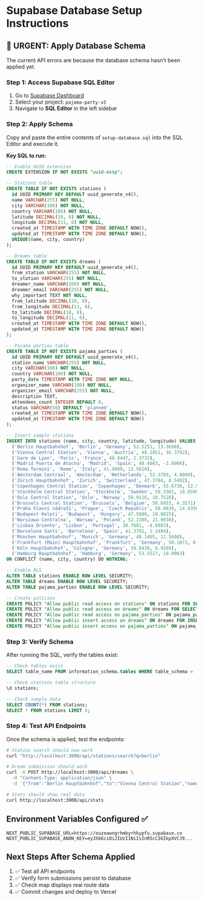 # Supabase Database Setup Instructions

## 🚨 URGENT: Apply Database Schema

The current API errors are because the database schema hasn't been applied yet.

### Step 1: Access Supabase SQL Editor

1. Go to [Supabase Dashboard](https://supabase.com/dashboard)
2. Select your project: `pajama-party-v3`
3. Navigate to **SQL Editor** in the left sidebar

### Step 2: Apply Schema

Copy and paste the entire contents of `setup-database.sql` into the SQL Editor and execute it.

**Key SQL to run:**

```sql
-- Enable UUID extension
CREATE EXTENSION IF NOT EXISTS "uuid-ossp";

-- Stations table
CREATE TABLE IF NOT EXISTS stations (
  id UUID PRIMARY KEY DEFAULT uuid_generate_v4(),
  name VARCHAR(255) NOT NULL,
  city VARCHAR(100) NOT NULL,
  country VARCHAR(100) NOT NULL,
  latitude DECIMAL(10, 8) NOT NULL,
  longitude DECIMAL(11, 8) NOT NULL,
  created_at TIMESTAMP WITH TIME ZONE DEFAULT NOW(),
  updated_at TIMESTAMP WITH TIME ZONE DEFAULT NOW(),
  UNIQUE(name, city, country)
);

-- Dreams table  
CREATE TABLE IF NOT EXISTS dreams (
  id UUID PRIMARY KEY DEFAULT uuid_generate_v4(),
  from_station VARCHAR(255) NOT NULL,
  to_station VARCHAR(255) NOT NULL,
  dreamer_name VARCHAR(100) NOT NULL,
  dreamer_email VARCHAR(255) NOT NULL,
  why_important TEXT NOT NULL,
  from_latitude DECIMAL(10, 8),
  from_longitude DECIMAL(11, 8),
  to_latitude DECIMAL(10, 8),
  to_longitude DECIMAL(11, 8),
  created_at TIMESTAMP WITH TIME ZONE DEFAULT NOW(),
  updated_at TIMESTAMP WITH TIME ZONE DEFAULT NOW()
);

-- Pajama parties table
CREATE TABLE IF NOT EXISTS pajama_parties (
  id UUID PRIMARY KEY DEFAULT uuid_generate_v4(),
  station_name VARCHAR(255) NOT NULL,
  city VARCHAR(100) NOT NULL,
  country VARCHAR(100) NOT NULL,
  party_date TIMESTAMP WITH TIME ZONE NOT NULL,
  organizer_name VARCHAR(100) NOT NULL,
  organizer_email VARCHAR(255) NOT NULL,
  description TEXT,
  attendees_count INTEGER DEFAULT 0,
  status VARCHAR(50) DEFAULT 'planned',
  created_at TIMESTAMP WITH TIME ZONE DEFAULT NOW(),
  updated_at TIMESTAMP WITH TIME ZONE DEFAULT NOW()
);

-- Insert sample stations
INSERT INTO stations (name, city, country, latitude, longitude) VALUES
  ('Berlin Hauptbahnhof', 'Berlin', 'Germany', 52.5251, 13.3690),
  ('Vienna Central Station', 'Vienna', 'Austria', 48.1851, 16.3792),
  ('Gare de Lyon', 'Paris', 'France', 48.8447, 2.3732),
  ('Madrid Puerta de Atocha', 'Madrid', 'Spain', 40.4063, -3.6906),
  ('Roma Termini', 'Rome', 'Italy', 41.9009, 12.5010),
  ('Amsterdam Centraal', 'Amsterdam', 'Netherlands', 52.3789, 4.9000),
  ('Zürich Hauptbahnhof', 'Zurich', 'Switzerland', 47.3784, 8.5402),
  ('Copenhagen Central Station', 'Copenhagen', 'Denmark', 55.6730, 12.5655),
  ('Stockholm Central Station', 'Stockholm', 'Sweden', 59.3301, 18.0590),
  ('Oslo Central Station', 'Oslo', 'Norway', 59.9116, 10.7528),
  ('Brussels Central Station', 'Brussels', 'Belgium', 50.8453, 4.3571),
  ('Praha hlavní nádraží', 'Prague', 'Czech Republic', 50.0839, 14.4356),
  ('Budapest Keleti', 'Budapest', 'Hungary', 47.5000, 19.0815),
  ('Warszawa Centralna', 'Warsaw', 'Poland', 52.2286, 21.0030),
  ('Lisboa Oriente', 'Lisbon', 'Portugal', 38.7681, -9.0983),
  ('Barcelona Sants', 'Barcelona', 'Spain', 41.3792, 2.1404),
  ('München Hauptbahnhof', 'Munich', 'Germany', 48.1405, 11.5608),
  ('Frankfurt (Main) Hauptbahnhof', 'Frankfurt', 'Germany', 50.1073, 8.6625),
  ('Köln Hauptbahnhof', 'Cologne', 'Germany', 50.9430, 6.9589),
  ('Hamburg Hauptbahnhof', 'Hamburg', 'Germany', 53.5527, 10.0063)
ON CONFLICT (name, city, country) DO NOTHING;

-- Enable RLS
ALTER TABLE stations ENABLE ROW LEVEL SECURITY;
ALTER TABLE dreams ENABLE ROW LEVEL SECURITY;
ALTER TABLE pajama_parties ENABLE ROW LEVEL SECURITY;

-- Create policies
CREATE POLICY "Allow public read access on stations" ON stations FOR SELECT USING (true);
CREATE POLICY "Allow public read access on dreams" ON dreams FOR SELECT USING (true);
CREATE POLICY "Allow public read access on pajama_parties" ON pajama_parties FOR SELECT USING (true);
CREATE POLICY "Allow public insert access on dreams" ON dreams FOR INSERT WITH CHECK (true);
CREATE POLICY "Allow public insert access on pajama_parties" ON pajama_parties FOR INSERT WITH CHECK (true);
```

### Step 3: Verify Schema

After running the SQL, verify the tables exist:

```sql
-- Check tables exist
SELECT table_name FROM information_schema.tables WHERE table_schema = 'public';

-- Check stations table structure
\d stations;

-- Check sample data
SELECT COUNT(*) FROM stations;
SELECT * FROM stations LIMIT 5;
```

### Step 4: Test API Endpoints

Once the schema is applied, test the endpoints:

```bash
# Station search should now work
curl "http://localhost:3000/api/stations/search?q=berlin"

# Dream submission should work  
curl -X POST http://localhost:3000/api/dreams \
  -H "Content-Type: application/json" \
  -d '{"from":"Berlin Hauptbahnhof","to":"Vienna Central Station","name":"Test","email":"test@example.com","why":"Testing"}'

# Stats should show real data
curl http://localhost:3000/api/stats
```

## Environment Variables Configured ✅

```
NEXT_PUBLIC_SUPABASE_URL=https://ouzeawngrhmbyrhkypfu.supabase.co
NEXT_PUBLIC_SUPABASE_ANON_KEY=eyJhbGciOiJIUzI1NiIsInR5cCI6IkpXVCJ9...
```

## Next Steps After Schema Applied

1. ✅ Test all API endpoints
2. ✅ Verify form submissions persist to database  
3. ✅ Check map displays real route data
4. ✅ Commit changes and deploy to Vercel